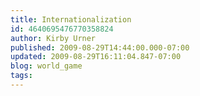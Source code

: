 ```yaml
---
title: Internationalization
id: 4640695476770358824
author: Kirby Urner
published: 2009-08-29T14:44:00.000-07:00
updated: 2009-08-29T16:11:04.847-07:00
blog: world_game
tags: 
---
```


